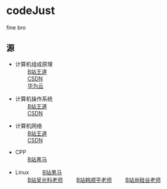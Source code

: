 # codeJust
fine bro

## 源
- 计算机组成原理  
$\qquad$[B站王道](https://www.bilibili.com/video/BV1BE411D7ii/?spm_id_from=333.337.search-card.all.click&vd_source=ce60d763111e153f4b39f38fc7bfd6c0)  
$\qquad$[CSDN](https://blog.csdn.net/weixin_43914604/article/details/104096298?ops_request_misc=%257B%2522request%255Fid%2522%253A%2522167785405816800225524908%2522%252C%2522scm%2522%253A%252220140713.130102334.pc%255Fblog.%2522%257D&request_id=167785405816800225524908&biz_id=0&utm_medium=distribute.pc_search_result.none-task-blog-2~blog~first_rank_ecpm_v1~rank_v31_ecpm-3-104096298-null-null.blog_rank_default&utm_term=%E8%AE%A1%E7%AE%97%E6%9C%BA&spm=1018.2226.3001.4450)  
$\qquad$[华为云](https://huaweicloud.csdn.net/63a566bbb878a54545946597.html?spm=1001.2101.3001.6650.2&utm_medium=distribute.pc_relevant.none-task-blog-2%7Edefault%7EBlogCommendFromBaidu%7Eactivity-2-112739522-blog-104096298.pc_relevant_vip_default&depth_1-utm_source=distribute.pc_relevant.none-task-blog-2%7Edefault%7EBlogCommendFromBaidu%7Eactivity-2-112739522-blog-104096298.pc_relevant_vip_default&utm_relevant_index=3)

- 计算机操作系统  
$\qquad$[B站王道](https://www.bilibili.com/video/BV1YE411D7nH/?spm_id_from=333.337.search-card.all.click&vd_source=ce60d763111e153f4b39f38fc7bfd6c0)   
$\qquad$[CSDN](https://bithachi.blog.csdn.net/article/details/104415990)

- 计算机网络  
$\qquad$[B站王道](https://www.bilibili.com/video/BV19E411D78Q/?spm_id_from=333.999.0.0&vd_source=ce60d763111e153f4b39f38fc7bfd6c0)  
$\qquad$[CSDN](https://bithachi.blog.csdn.net/article/details/104722679)

- CPP  
$\qquad$[B站黑马](https://www.bilibili.com/video/BV1et411b73Z/?spm_id_from=333.337.search-card.all.click&vd_source=ce60d763111e153f4b39f38fc7bfd6c0)

- Linux
$\qquad$[B站黑马](https://www.bilibili.com/video/BV1n84y1i7td?p=1&vd_source=ce60d763111e153f4b39f38fc7bfd6c0)  
$\qquad$[B站吴光科老师](https://www.bilibili.com/cheese/play/ss703?csource=Hp_searchresult&spm_id_from=333.337.0.0) 
$\qquad$[B站韩顺平老师](https://www.bilibili.com/video/BV1Sv411r7vd?p=1&vd_source=ce60d763111e153f4b39f38fc7bfd6c0) 
$\qquad$[B站尚硅谷老师](https://www.bilibili.com/video/BV1WY4y1H7d3/?spm_id_from=333.337.search-card.all.click&vd_source=ce60d763111e153f4b39f38fc7bfd6c0)
